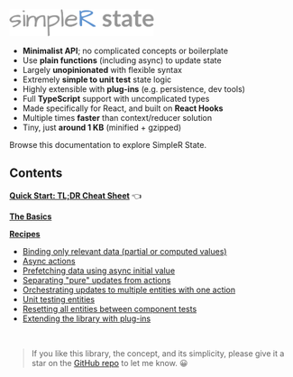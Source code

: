<img src="assets/simpler-state-logo.png" alt="SimpleR State" height="48" />

- __Minimalist API__; no complicated concepts or boilerplate
- Use __plain functions__ (including async) to update state
- Largely __unopinionated__ with flexible syntax
- Extremely __simple to unit test__ state logic
- Highly extensible with __plug-ins__ (e.g. persistence, dev tools)
- Full __TypeScript__ support with uncomplicated types
- Made specifically for React, and built on __React Hooks__ 
- Multiple times __faster__ than context/reducer solution
- Tiny, just __around 1 KB__ (minified + gzipped)

Browse this documentation to explore SimpleR State.

## Contents

[__Quick Start: TL;DR Cheat Sheet__](quick-start.html) 👈

[__The Basics__](basics.html)

[__Recipes__](recipes.html)
- [Binding only relevant data (partial or computed values)](recipe-transforms.html)
- [Async actions](recipe-async.html)
- [Prefetching data using async initial value](recipe-promise-init.html)
- [Separating "pure" updates from actions](recipe-pure.html)
- [Orchestrating updates to multiple entities with one action](recipe-orchestrators.html)
- [Unit testing entities](recipe-testing.html)
- [Resetting all entities between component tests](recipe-reset-all.html)
- [Extending the library with plug-ins](recipe-plugins.html)

<br />

> If you like this library, the concept, and its simplicity, please give it a star on the [GitHub repo](https://github.com/arnelenero/simpler-state) to let me know. 😀